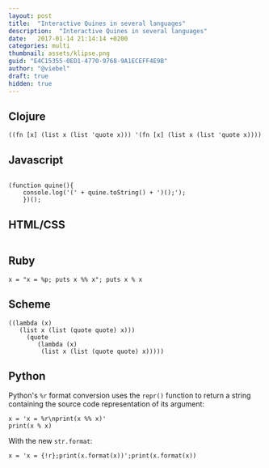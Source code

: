 ```yaml
---
layout: post
title:  "Interactive Quines in several languages" 
description:  "Interactive Quines in several languages" 
date:   2017-01-14 21:14:14 +0200
categories: multi
thumbnail: assets/klipse.png
guid: "E4C15355-0ED1-4770-9768-9A1ECEFF4E9B"
author: "@viebel"
draft: true
hidden: true
---
```


## Clojure
~~~klipse
((fn [x] (list x (list 'quote x))) '(fn [x] (list x (list 'quote x))))
~~~

## Javascript
<pre>
<code class="language-eval-js" data-async-code="true">
(function quine(){
    console.log('(' + quine.toString() + ')();');
	})();</code></pre>

## HTML/CSS

<pre>
<code class="language-klipse-html" data-gist-id="viebel/f973c1865a9ae991953cbb74416de563"></code></pre>

## Ruby
~~~eval-ruby
x = "x = %p; puts x %% x"; puts x % x
~~~

## Scheme

~~~eval-scheme
((lambda (x)
   (list x (list (quote quote) x)))
     (quote
        (lambda (x)
         (list x (list (quote quote) x)))))
~~~

## Python

Python's `%r` format conversion uses the `repr()` function to return a string containing the source code representation of its argument:


~~~klipse-python
x = 'x = %r\nprint(x %% x)'
print(x % x)
~~~

With the new `str.format`:


~~~klipse-python
x = 'x = {!r};print(x.format(x))';print(x.format(x))
~~~
